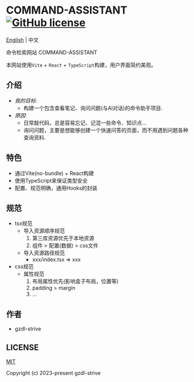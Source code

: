 # COMMAND-ASSISTANT [![GitHub license](https://img.shields.io/badge/license-MIT-blue.svg)](https://github.com/gzdl-strive/command-assistant/blob/main/LICENSE)

[English](README.md) | 中文

命令检索网站 COMMAND-ASSISTANT

本网站使用`Vite` + `React` + `TypeScript`构建，用户界面简约美观。

## 介绍
- *我的目标*:
  - 构建一个包含查看笔记、询问问题(与AI对话)的命令助手项目.
- *原因*:
  - 日常敲代码，总是容易忘记、记混一些命令、知识点...
  - 询问问题，主要是想能够创建一个快速问答的页面，而不用遇到问题各种查询资料.

## 特色
- 通过Vite(no-bundle) + React构建
- 使用TypeScript来保证类型安全
- 配置、规范明确，通用Hooks的封装

## 规范
- tsx规范
  - 导入资源顺序规范
    1. 第三库资源优先于本地资源
    2. 组件 > 配置(数据) > css文件
  - 导入资源路径规范
    - xxx/index.tsx => xxx
- css规范
  - 属性规范
    1. 布局属性优先(影响盒子布局，位置等)
    2. padding > margin
    3. ...

## 作者
* gzdl-strive

## LICENSE
[MIT](https://github.com/gzdl-strive/command-assistant/blob/main/LICENSE)

Copyright (c) 2023-present gzdl-strive